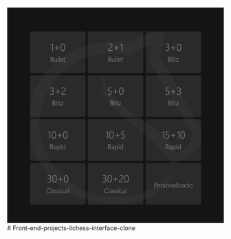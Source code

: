 ![alt text](image.png)
#   F r o n t - e n d - p r o j e c t s - l i c h e s s - i n t e r f a c e - c l o n e 
 
 